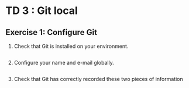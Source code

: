 
# TD 3 : Git local

## Exercise 1: Configure Git
1. Check that Git is installed on your environment.
```

```
2. Configure your name and e-mail globally.
```

```
3. Check that Git has correctly recorded these two pieces of information
```

```
